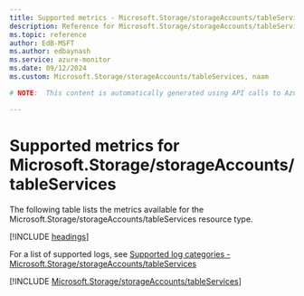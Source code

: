 ```yaml
---
title: Supported metrics - Microsoft.Storage/storageAccounts/tableServices
description: Reference for Microsoft.Storage/storageAccounts/tableServices metrics in Azure Monitor.
ms.topic: reference
author: EdB-MSFT
ms.author: edbaynash
ms.service: azure-monitor
ms.date: 09/12/2024
ms.custom: Microsoft.Storage/storageAccounts/tableServices, naam

# NOTE:  This content is automatically generated using API calls to Azure. Any edits made on these files will be overwritten in the next run of the script. 

---
```


  
# Supported metrics for Microsoft.Storage/storageAccounts/tableServices
  
The following table lists the metrics available for the Microsoft.Storage/storageAccounts/tableServices resource type.  
  
  
[!INCLUDE [headings](~/reusable-content/ce-skilling/azure/includes/azure-monitor/reference/metrics/metrics-headings.md)]  
  
  
  
For a list of supported logs, see [Supported log categories - Microsoft.Storage/storageAccounts/tableServices](../supported-logs/microsoft-storage-storageaccounts-tableservices-logs.md)  
  
 

[!INCLUDE [Microsoft.Storage/storageAccounts/tableServices](~/reusable-content/ce-skilling/azure/includes/azure-monitor/reference/metrics/microsoft-storage-storageaccounts-tableservices-metrics-include.md)]  

